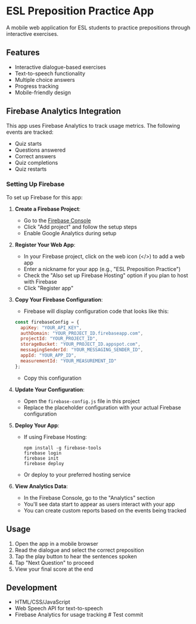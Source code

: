 # ESL Preposition Practice App

A mobile web application for ESL students to practice prepositions through interactive exercises.

## Features

- Interactive dialogue-based exercises
- Text-to-speech functionality
- Multiple choice answers
- Progress tracking
- Mobile-friendly design

## Firebase Analytics Integration

This app uses Firebase Analytics to track usage metrics. The following events are tracked:

- Quiz starts
- Questions answered
- Correct answers
- Quiz completions
- Quiz restarts

### Setting Up Firebase

To set up Firebase for this app:

1. **Create a Firebase Project**:
   - Go to the [Firebase Console](https://console.firebase.google.com/)
   - Click "Add project" and follow the setup steps
   - Enable Google Analytics during setup

2. **Register Your Web App**:
   - In your Firebase project, click on the web icon (</>) to add a web app
   - Enter a nickname for your app (e.g., "ESL Preposition Practice")
   - Check the "Also set up Firebase Hosting" option if you plan to host with Firebase
   - Click "Register app"

3. **Copy Your Firebase Configuration**:
   - Firebase will display configuration code that looks like this:
   ```javascript
   const firebaseConfig = {
     apiKey: "YOUR_API_KEY",
     authDomain: "YOUR_PROJECT_ID.firebaseapp.com",
     projectId: "YOUR_PROJECT_ID",
     storageBucket: "YOUR_PROJECT_ID.appspot.com",
     messagingSenderId: "YOUR_MESSAGING_SENDER_ID",
     appId: "YOUR_APP_ID",
     measurementId: "YOUR_MEASUREMENT_ID"
   };
   ```
   - Copy this configuration

4. **Update Your Configuration**:
   - Open the `firebase-config.js` file in this project
   - Replace the placeholder configuration with your actual Firebase configuration

5. **Deploy Your App**:
   - If using Firebase Hosting:
     ```
     npm install -g firebase-tools
     firebase login
     firebase init
     firebase deploy
     ```
   - Or deploy to your preferred hosting service

6. **View Analytics Data**:
   - In the Firebase Console, go to the "Analytics" section
   - You'll see data start to appear as users interact with your app
   - You can create custom reports based on the events being tracked

## Usage

1. Open the app in a mobile browser
2. Read the dialogue and select the correct preposition
3. Tap the play button to hear the sentences spoken
4. Tap "Next Question" to proceed
5. View your final score at the end

## Development

- HTML/CSS/JavaScript
- Web Speech API for text-to-speech
- Firebase Analytics for usage tracking # Test commit

